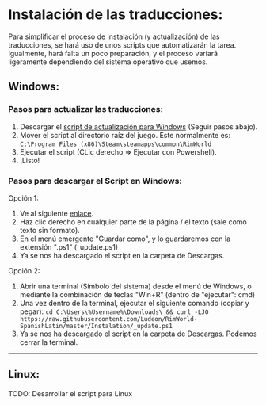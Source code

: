 # Instalación de las traducciones:
Para simplificar el proceso de instalación (y actualización) de las traducciones, se hará uso de unos scripts que automatizarán la tarea.
Igualmente, hará falta un poco preparación, y el proceso variará ligeramente dependiendo del sistema operativo que usemos.

## Windows:
### Pasos para actualizar las traducciones:
1. Descargar el [script de actualización para Windows](_update.ps1) (Seguir pasos abajo).
2. Mover el script al directorio raíz del juego. Este normalmente es: `C:\Program Files (x86)\Steam\steamapps\common\RimWorld`
3. Ejecutar el script (CLic derecho => Ejecutar con Powershell).
4. ¡Listo!

### Pasos para descargar el Script en Windows:
Opción 1:
1. Ve al siguiente [enlace](https://raw.githubusercontent.com/Ludeon/RimWorld-SpanishLatin/master/Instalation/_update.ps1).
2. Haz clic derecho en cualquier parte de la página / el texto (sale como texto sin formato).
3. En el menú emergente "Guardar como", y lo guardaremos con la extensión ".ps1" (_update.ps1)
4. Ya se nos ha descargado el script en la carpeta de Descargas.

Opción 2:
1. Abrir una terminal (Símbolo del sistema) desde el menú de Windows, o mediante la combinación de teclas "Win+R" (dentro de "ejecutar": cmd)
3. Una vez dentro de la terminal, ejecutar el siguiente comando (copiar y pegar): `cd C:\Users\%Username%\Downloads\ && curl -LJO https://raw.githubusercontent.com/Ludeon/RimWorld-SpanishLatin/master/Instalation/_update.ps1`
4. Ya se nos ha descargado el script en la carpeta de Descargas. Podemos cerrar la terminal.


---
## Linux:
TODO: Desarrollar el script para Linux